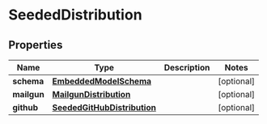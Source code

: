 
# SeededDistribution

## Properties
Name | Type | Description | Notes
------------ | ------------- | ------------- | -------------
**schema** | [**EmbeddedModelSchema**](EmbeddedModelSchema) |  |  [optional]
**mailgun** | [**MailgunDistribution**](MailgunDistribution) |  |  [optional]
**github** | [**SeededGitHubDistribution**](SeededGitHubDistribution) |  |  [optional]



